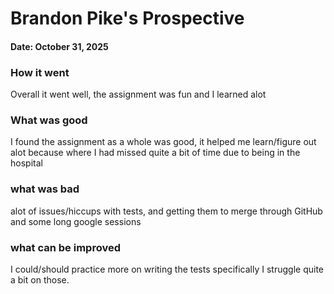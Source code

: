 # Brandon Pike's Prospective
#### Date: October 31, 2025

### How it went
Overall it went well, the assignment was fun and I learned alot
### What was good
I found the assignment as a whole was good, it helped me learn/figure out alot
because where I had missed quite a bit of time due to being in the hospital
### what was bad
alot of issues/hiccups with tests, and getting them to merge through GitHub
and some long google sessions
### what can be improved
I could/should practice more on writing the tests specifically
I struggle quite a bit on those.